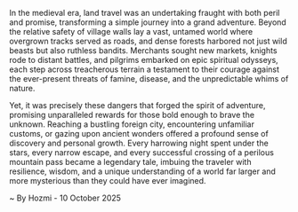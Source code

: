 
In the medieval era, land travel was an undertaking fraught with both peril and promise, transforming a simple journey into a grand adventure. Beyond the relative safety of village walls lay a vast, untamed world where overgrown tracks served as roads, and dense forests harbored not just wild beasts but also ruthless bandits. Merchants sought new markets, knights rode to distant battles, and pilgrims embarked on epic spiritual odysseys, each step across treacherous terrain a testament to their courage against the ever-present threats of famine, disease, and the unpredictable whims of nature.

Yet, it was precisely these dangers that forged the spirit of adventure, promising unparalleled rewards for those bold enough to brave the unknown. Reaching a bustling foreign city, encountering unfamiliar customs, or gazing upon ancient wonders offered a profound sense of discovery and personal growth. Every harrowing night spent under the stars, every narrow escape, and every successful crossing of a perilous mountain pass became a legendary tale, imbuing the traveler with resilience, wisdom, and a unique understanding of a world far larger and more mysterious than they could have ever imagined.

~ By Hozmi - 10 October 2025
